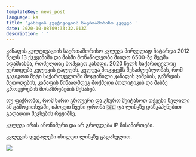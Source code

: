 ```yaml
---
templateKey: news_post
language: ka
title: 'კანაფის კულტივაციის საერთაშორისო კვლევა '
date: 2020-10-08T09:33:32.013Z
description: ' '
---
```

კანაფის კულტივაციის საერთაშორისო კვლევა პირველად ჩატარდა 2012 წელს 13 ქვეყანაში და მასში მონაწილეობა მიიღო 6500-ზე მეტმა ადამიანმა, რომელთაც მოჰყავთ კანაფი. 2020 წელს საქართველოც უერთდება კვლევის ტალღას. კვლევა მოგვცემს შესაძლებლობას, რომ გავიგოთ მეტი საქართველოში მოყვანილი კანაფის ჯიშების, გაზრდის მეთოდების, კანაფის წინააღმდეგ მოქმედი პოლიტიკის და მასზე გროუერების მოსაზრებების შესახებ.

თუ ფიქრობთ, რომ ხართ გროუერი და გსურთ შეიტანოთ თქვენი წვლილი ამ გამოკითხვაში, იპოვეთ ჩვენი დროშა 🇬🇪 და ლინკზე დაწკაპუნებით გადადით შევსების რეჟიმზე.

კვლევა არის ანონიმური და არ გროვდება IP მისამართები.

კვლევის დეტალები იხილეთ ლინკზე გადასვლით.

<div class="image-list">

![](/media/uploads/fb-cover.png)

</div>

